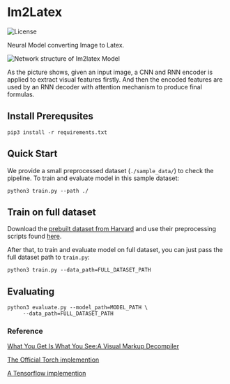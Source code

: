 # Im2Latex

![License](https://img.shields.io/apm/l/vim-mode.svg)

Neural Model converting Image to Latex.

![Network structure of Im2latex Model](./imgs/model_structure.png)

As the picture shows, given an input image, a CNN and RNN encoder is applied to extract visual features firstly. And then the encoded features are used by an RNN decoder with attention mechanism to produce final formulas.



## Install Prerequsites

```
pip3 install -r requirements.txt
```



## Quick Start

We provide a small preprocessed dataset (`./sample_data/`) to check the pipeline. To train and evaluate model in this sample dataset:

```shell
python3 train.py --path ./
```



##  Train on full dataset

Download the [prebuilt dataset from Harvard](https://zenodo.org/record/56198#.V2p0KTXT6eA) and use their preprocessing scripts found [here](https://github.com/harvardnlp/im2markup).

After that, to train and evaluate model on full dataset, you can just pass the full dataset path to `train.py`:

```shel
python3 train.py --data_path=FULL_DATASET_PATH
```


##  Evaluating

```shel
python3 evaluate.py --model_path=MODEL_PATH \
     --data_path=FULL_DATASET_PATH
```


### Reference

[What You Get Is What You See:A Visual Markup Decompiler](https://arxiv.org/pdf/1609.04938v1.pdf)

[The Official Torch implemention](https://github.com/harvardnlp/im2markup)

[A Tensorflow implemention](https://github.com/guillaumegenthial/im2latex/)

